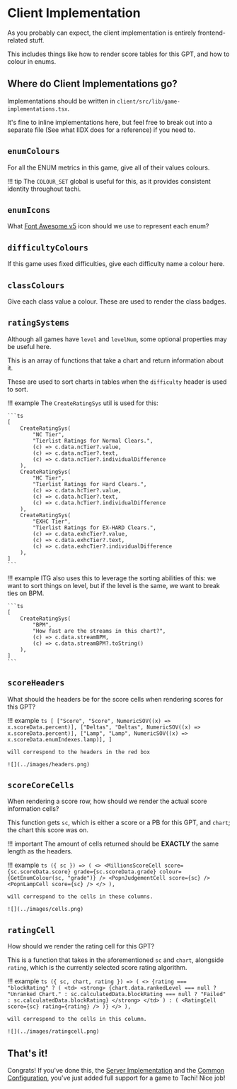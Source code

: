 # Client Implementation

As you probably can expect, the client implementation is entirely frontend-related stuff.

This includes things like how to render score tables for this GPT, and how to colour
in enums.

## Where do Client Implementations go?

Implementations should be written in `client/src/lib/game-implementations.tsx`.

It's fine to inline implementations here, but feel free to break out into a separate file (See what IIDX does for a reference) if you need to.

## `enumColours`

For all the ENUM metrics in this game, give all of their values colours.

!!! tip
	The `COLOUR_SET` global is useful for this, as it provides consistent identity
	throughout tachi.

## `enumIcons`

What [Font Awesome v5](https://fontawesome.com/v5/search) icon should we use to
represent each enum?

## `difficultyColours`

If this game uses fixed difficulties, give each difficulty name a colour here.

## `classColours`

Give each class value a colour. These are used to render the class badges.

## `ratingSystems`

Although all games have `level` and `levelNum`, some optional properties may be useful here.

This is an array of functions that take a chart and return information about it.

These are used to sort charts in tables when the `difficulty` header is used to sort.

!!! example
	The `CreateRatingSys` util is used for this:

	```ts
	[
		CreateRatingSys(
			"NC Tier",
			"Tierlist Ratings for Normal Clears.",
			(c) => c.data.ncTier?.value,
			(c) => c.data.ncTier?.text,
			(c) => c.data.ncTier?.individualDifference
		),
		CreateRatingSys(
			"HC Tier",
			"Tierlist Ratings for Hard Clears.",
			(c) => c.data.hcTier?.value,
			(c) => c.data.hcTier?.text,
			(c) => c.data.hcTier?.individualDifference
		),
		CreateRatingSys(
			"EXHC Tier",
			"Tierlist Ratings for EX-HARD Clears.",
			(c) => c.data.exhcTier?.value,
			(c) => c.data.exhcTier?.text,
			(c) => c.data.exhcTier?.individualDifference
		),
	]
	```

!!! example
	ITG also uses this to leverage the sorting abilities of this: we want to sort
	things on level, but if the level is the same, we want to break ties on BPM.

	```ts
	[
		CreateRatingSys(
			"BPM",
			"How fast are the streams in this chart?",
			(c) => c.data.streamBPM,
			(c) => c.data.streamBPM?.toString()
		),
	]
	```

## `scoreHeaders`

What should the headers be for the score cells when rendering scores for this GPT?

!!! example
	```ts
	[
		["Score", "Score", NumericSOV((x) => x.scoreData.percent)],
		["Deltas", "Deltas", NumericSOV((x) => x.scoreData.percent)],
		["Lamp", "Lamp", NumericSOV((x) => x.scoreData.enumIndexes.lamp)],
	]
	```

	will correspond to the headers in the red box

	![](../images/headers.png)

## `scoreCoreCells`

When rendering a score row, how should we render the actual score information cells?

This function gets `sc`, which is either a score or a PB for this GPT, and `chart`; the chart this score was on.

!!! important
	The amount of cells returned should be **EXACTLY** the same length as the headers.

!!! example
	```ts
	({ sc }) => (
		<>
			<MillionsScoreCell
				score={sc.scoreData.score}
				grade={sc.scoreData.grade}
				colour={GetEnumColour(sc, "grade")}
			/>
			<PopnJudgementCell score={sc} />
			<PopnLampCell score={sc} />
		</>
	),
	```

	will correspond to the cells in these columns.

	![](../images/cells.png)

## `ratingCell`

How should we render the rating cell for this GPT?

This is a function that takes in the aforementioned `sc` and `chart`, alongside `rating`, which is the currently selected score rating algorithm.

!!! example
	```ts
	({ sc, chart, rating }) => (
		<>
			{rating === "blockRating" ? (
				<td>
					<strong>
						{chart.data.rankedLevel === null
							? "Unranked Chart."
							: sc.calculatedData.blockRating === null
							? "Failed"
							: sc.calculatedData.blockRating}
					</strong>
				</td>
			) : (
				<RatingCell score={sc} rating={rating} />
			)}
		</>
	),
	```

	will correspond to the cells in this column.

	![](../images/ratingcell.png)

## That's it!

Congrats! If you've done this, the [Server Implementation](./server-impl.md) and the [Common Configuration](./common-config/index.md), you've just added full support for a game to Tachi! Nice job!
